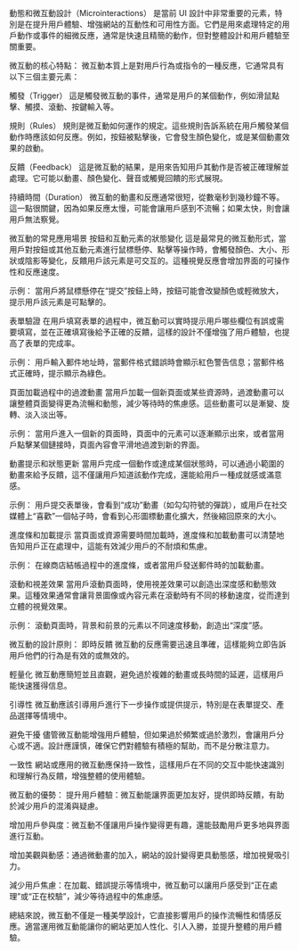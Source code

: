 動態和微互動設計（Microinteractions） 是當前 UI 設計中非常重要的元素，特別是在提升用戶體驗、增強網站的互動性和可用性方面。它們是用來處理特定的用戶動作或事件的細微反應，通常是快速且精簡的動作，但對整體設計和用戶體驗至關重要。

微互動的核心特點：
微互動本質上是對用戶行為或指令的一種反應，它通常具有以下三個主要元素：

觸發（Trigger）
這是觸發微互動的事件，通常是用戶的某個動作，例如滑鼠點擊、觸摸、滾動、按鍵輸入等。

規則（Rules）
規則是微互動如何運作的規定。這些規則告訴系統在用戶觸發某個動作時應該如何反應。例如，按鈕被點擊後，它會發生顏色變化，或是某個動畫效果的啟動。

反饋（Feedback）
這是微互動的結果，是用來告知用戶其動作是否被正確理解並處理。它可能以動畫、顏色變化、聲音或觸覺回饋的形式展現。

持續時間（Duration）
微互動的動畫和反應通常很短，從數毫秒到幾秒鐘不等。這一點很關鍵，因為如果反應太慢，可能會讓用戶感到不流暢；如果太快，則會讓用戶無法察覺。

微互動的常見應用場景
按鈕和互動元素的狀態變化
這是最常見的微互動形式，當用戶對按鈕或其他互動元素進行鼠標懸停、點擊等操作時，會觸發顏色、大小、形狀或陰影等變化，反饋用戶該元素是可交互的。這種視覺反應會增加界面的可操作性和反應速度。

示例： 當用戶將鼠標懸停在“提交”按鈕上時，按鈕可能會改變顏色或輕微放大，提示用戶該元素是可點擊的。

表單驗證
在用戶填寫表單的過程中，微互動可以實時提示用戶哪些欄位有誤或需要填寫，並在正確填寫後給予正確的反饋，這樣的設計不僅增強了用戶體驗，也提高了表單的完成率。

示例： 用戶輸入郵件地址時，當郵件格式錯誤時會顯示紅色警告信息；當郵件格式正確時，提示顯示為綠色。

頁面加載過程中的過渡動畫
當用戶加載一個新頁面或某些資源時，過渡動畫可以讓整體頁面變得更為流暢和動態，減少等待時的焦慮感。這些動畫可以是漸變、旋轉、淡入淡出等。

示例： 當用戶進入一個新的頁面時，頁面中的元素可以逐漸顯示出來，或者當用戶點擊某個鏈接時，頁面內容會平滑地過渡到新的界面。

動畫提示和狀態更新
當用戶完成一個動作或達成某個狀態時，可以通過小範圍的動畫來給予反饋，這不僅讓用戶知道該動作完成，還能給用戶一種成就感或滿意感。

示例： 用戶提交表單後，會看到“成功”動畫（如勾勾符號的彈跳），或用戶在社交媒體上“喜歡”一個帖子時，會看到心形圖標動畫化擴大，然後縮回原來的大小。

進度條和加載提示
當頁面或資源需要時間加載時，進度條和加載動畫可以清楚地告知用戶正在處理中，這能有效減少用戶的不耐煩和焦慮。

示例： 在線商店結帳過程中的進度條，或者當用戶發送郵件時的加載動畫。

滾動和視差效果
當用戶滾動頁面時，使用視差效果可以創造出深度感和動態效果。這種效果通常會讓背景圖像或內容元素在滾動時有不同的移動速度，從而達到立體的視覺效果。

示例： 滾動頁面時，背景和前景的元素以不同速度移動，創造出“深度”感。

微互動的設計原則：
即時反饋
微互動的反應需要迅速且準確，這樣能夠立即告訴用戶他們的行為是有效的或無效的。

輕量化
微互動應簡短並且直觀，避免過於複雜的動畫或長時間的延遲，這樣用戶能快速獲得信息。

引導性
微互動應該引導用戶進行下一步操作或提供提示，特別是在表單提交、產品選擇等情境中。

避免干擾
儘管微互動能增強用戶體驗，但如果過於頻繁或過於激烈，會讓用戶分心或不適。設計應謹慎，確保它們對體驗有積極的幫助，而不是分散注意力。

一致性
網站或應用的微互動應保持一致性，這樣用戶在不同的交互中能快速識別和理解行為反饋，增強整體的使用體驗。

微互動的優勢：
提升用戶體驗：微互動能讓界面更加友好，提供即時反饋，有助於減少用戶的混淆與疑慮。

增加用戶參與度：微互動不僅讓用戶操作變得更有趣，還能鼓勵用戶更多地與界面進行互動。

增加美觀與動感：通過微動畫的加入，網站的設計變得更具動態感，增加視覺吸引力。

減少用戶焦慮：在加載、錯誤提示等情境中，微互動可以讓用戶感受到“正在處理”或“正在校驗”，減少等待過程中的焦慮感。

總結來說，微互動不僅是一種美學設計，它直接影響用戶的操作流暢性和情感反應。適當運用微互動能讓你的網站更加人性化、引人入勝，並提升整體的用戶體驗。
